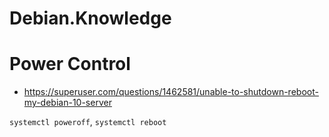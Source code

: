 # Debian.Knowledge
# Power Control
- https://superuser.com/questions/1462581/unable-to-shutdown-reboot-my-debian-10-server

`systemctl poweroff`, `systemctl reboot`
